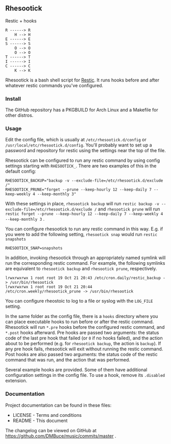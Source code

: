 ## Rhesootick

Restic + hooks

    R ------> R
        H --> H
    E ------> E
    S ------> S
        O --> O
        O --> O
    T ------> T
    I ------> I
    C ------> C
        K --> K

Rhesootick is a bash shell script for [Restic](https://restic.net/).
It runs hooks before and after whatever restic commands you've configured.

### Install

The GitHub repository has a PKGBUILD for Arch Linux and a Makefile for other distros.

### Usage

Edit the config file, which is usually at `/etc/rhesootick.d/config`
or `/usr/local/etc/rhesootick.d/config`.
You'll probably want to set up a password and repository for restic using the settings near the top of the file.

Rhesootick can be configured to run any restic command by using config settings starting with `RHESOOTICK_`.
There are two examples of this in the default config:

    RHESOOTICK_BACKUP="backup -v --exclude-file=/etc/rhesootick.d/exclude /"
    RHESOOTICK_PRUNE="forget --prune --keep-hourly 12 --keep-daily 7 --keep-weekly 4 --keep-monthly 3"

With these settings in place, `rhesootick backup` will run
`restic backup -v --exclude-file=/etc/rhesootick.d/exclude /`
and `rhesootick prune` will run
`restic forget --prune --keep-hourly 12 --keep-daily 7 --keep-weekly 4 --keep-monthly 3` .

You can configure rhesootick to run any restic command in this way.
E.g. if you were to add the following setting,
`rhesootick snap` would run `restic snapshots`

    RHESOOTICK_SNAP=snapshots

In addition, invoking rhesootick through an appropriately named symlink
will run the corresponding restic command.
For example, the following symlinks are equivalent to `rhesootick backup`
and `rhesootick prune`, respectively.

    lrwxrwxrwx 1 root root 19 Oct 21 20:43 /etc/cron.daily/restic_backup -> /usr/bin/rhesootick
    lrwxrwxrwx 1 root root 19 Oct 21 20:44 /etc/cron.weekly/rhesootick_prune -> /usr/bin/rhesootick

You can configure rheostoic to log to a file or syslog with the `LOG_FILE` setting.

In the same folder as the config file, there is a `hooks` directory where you can place executable hooks to run before or after the restic command.
Rhesootick will run `*.pre` hooks before the configured restic command,
and `*.post` hooks afterward.
Pre hooks are passed two arguments: the status code of the last pre hook that failed
(or `0` if no hooks failed),
and the action about to be performed (e.g. for `rhesootick backup`, the action is `backup`).
If any pre hook fails, rhesootick will exit without running the restic command.
Post hooks are also passed two arguments: the status code of the restic command that was run,
and the action that was performed.

Several example hooks are provided. Some of them have additional configuration settings in the config file.
To use a hook, remove its `.disabled` extension.

### Documentation

Project documentation can be found in these files:

* LICENSE - Terms and conditions
* README  - This document

The changelog can be viewed on GitHub at
https://github.com/DMBuce/music/commits/master .

